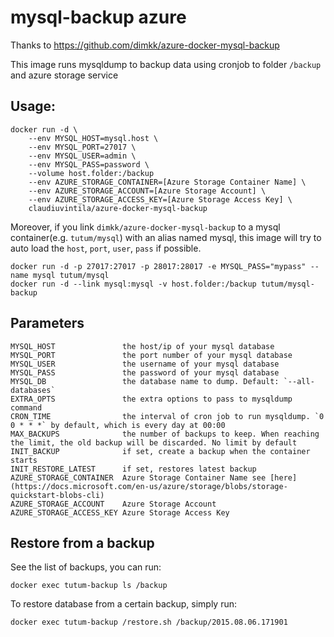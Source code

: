 # mysql-backup azure

Thanks to https://github.com/dimkk/azure-docker-mysql-backup

This image runs mysqldump to backup data using cronjob to folder `/backup` and azure storage service

## Usage:

    docker run -d \
        --env MYSQL_HOST=mysql.host \
        --env MYSQL_PORT=27017 \
        --env MYSQL_USER=admin \
        --env MYSQL_PASS=password \
        --volume host.folder:/backup
        --env AZURE_STORAGE_CONTAINER=[Azure Storage Container Name] \
        --env AZURE_STORAGE_ACCOUNT=[Azure Storage Account] \
        --env AZURE_STORAGE_ACCESS_KEY=[Azure Storage Access Key] \
        claudiuvintila/azure-docker-mysql-backup

Moreover, if you link `dimkk/azure-docker-mysql-backup` to a mysql container(e.g. `tutum/mysql`) with an alias named mysql, this image will try to auto load the `host`, `port`, `user`, `pass` if possible.

    docker run -d -p 27017:27017 -p 28017:28017 -e MYSQL_PASS="mypass" --name mysql tutum/mysql
    docker run -d --link mysql:mysql -v host.folder:/backup tutum/mysql-backup

## Parameters

    MYSQL_HOST               the host/ip of your mysql database
    MYSQL_PORT               the port number of your mysql database
    MYSQL_USER               the username of your mysql database
    MYSQL_PASS               the password of your mysql database
    MYSQL_DB                 the database name to dump. Default: `--all-databases`
    EXTRA_OPTS               the extra options to pass to mysqldump command
    CRON_TIME                the interval of cron job to run mysqldump. `0 0 * * *` by default, which is every day at 00:00
    MAX_BACKUPS              the number of backups to keep. When reaching the limit, the old backup will be discarded. No limit by default
    INIT_BACKUP              if set, create a backup when the container starts
    INIT_RESTORE_LATEST      if set, restores latest backup
    AZURE_STORAGE_CONTAINER  Azure Storage Container Name see [here](https://docs.microsoft.com/en-us/azure/storage/blobs/storage-quickstart-blobs-cli)
    AZURE_STORAGE_ACCOUNT    Azure Storage Account
    AZURE_STORAGE_ACCESS_KEY Azure Storage Access Key


## Restore from a backup

See the list of backups, you can run:

    docker exec tutum-backup ls /backup

To restore database from a certain backup, simply run:

    docker exec tutum-backup /restore.sh /backup/2015.08.06.171901